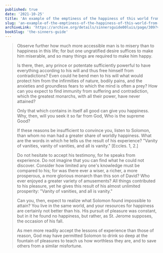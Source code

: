 ```yaml
---
published: true
date: '2021-10-25'
title: 'An example of the emptiness of the happiness of this world from King Solomon'
slug: 'an-example-of-the-emptiness-of-the-happiness-of-this-world-from-king-solomon'
archiveLink: 'https://archive.org/details/sinnersguide00luis/page/309?view=theater'
bookSlug: 'the-sinners-guide'
---
```


> Observe further how much more accessible man is to misery than to happiness in this life; for but one ungratified desire suffices to make him miserable, and so many things are required to make him happy.
>
> Is there, then, any prince or potentate sufficiently powerful to have everything according to his will and thus free himself from contradictions? Even could he bend men to his will what would protect him from the infirmities of nature, bodily pains, and the anxieties and groundless fears to which the mind is often a prey? How can you expect to find immunity from suffering and contradiction, which the greatest monarchs, with all their power, have never attained?
>
> Only that which contains in itself all good can give you happiness. Why, then, will you seek it so far from God, Who is the supreme Good?
>
> If these reasons be insufficient to convince you, listen to Solomon, than whom no man had a greater share of worldly happiness. What are the words in which he tells us the result of his experience? "Vanity of vanities, vanity of vanities, and all is vanity." [Eccles. 1, 2.]
>
> Do not hesitate to accept his testimony, for he speaks from experience. Do not imagine that you can find what he could not discover. Consider how limited any one's knowledge must be compared to his; for was there ever a wiser, a richer, a more prosperous, a more glorious monarch than this son of David? Who ever enjoyed a greater variety of amusements? All things contributed to his pleasure, yet he gives this result of his almost unlimited prosperity: "Vanity of vanities, and all is vanity."
>
> Can you, then, expect to realize what Solomon found impossible to attain? You live in the same world, and your resources for happiness are certainly not better than his. His pursuit of pleasure was constant, but in it he found no happiness, but rather, as St. Jerome supposes, the occasion of his fall.
>
> As men more readily accept the lessons of experience than those of reason, God may have permitted Solomon to drink so deep at the fountain of pleasures to teach us how worthless they are, and to save others from a similar misfortune.